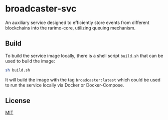 # broadcaster-svc

An auxiliary service designed to efficiently store events from different blockchains into the rarimo-core, utilizing queuing mechanism.

## Build

To build the service image locally, there is a shell script `build.sh` that can be used to build the image:

```bash
sh build.sh
```

It will build the image with the tag `broadcaster:latest` which could be used to run the service locally via
Docker or Docker-Compose.

## License
[MIT](./LICENSE.md)
